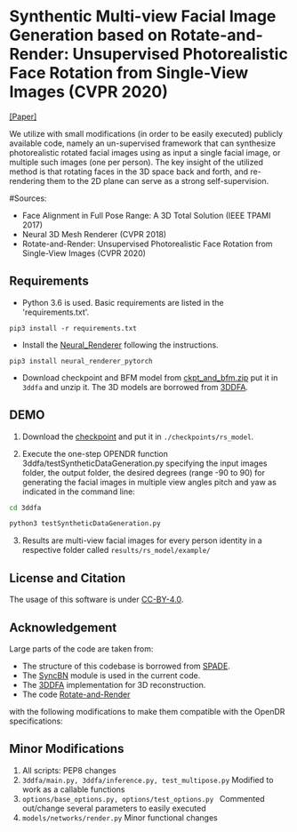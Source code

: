 # Synthentic Multi-view Facial Image Generation based on Rotate-and-Render: Unsupervised Photorealistic Face Rotation from Single-View Images (CVPR 2020)

[[Paper]](https://arxiv.org/abs/2003.08124)

We utilize with small modifications  (in order to be easily executed) publicly available code, namely an  un-supervised framework that can synthesize 
photorealistic rotated facial images using as input  a single facial image, or multiple such images (one per person). The key insight of the utilized method is that rotating faces in the 3D space back and forth, 
and re-rendering them to the 2D plane can serve as a strong self-supervision.

#Sources:
* Face Alignment in Full Pose Range: A 3D Total Solution (IEEE TPAMI 2017)
* Neural 3D Mesh Renderer (CVPR 2018)
* Rotate-and-Render: Unsupervised Photorealistic Face Rotation from Single-View Images (CVPR 2020)
## Requirements
* Python 3.6 is used. Basic requirements are listed in the 'requirements.txt'.

```
pip3 install -r requirements.txt
```
* Install the [Neural_Renderer](https://github.com/daniilidis-group/neural_renderer) following the instructions.
```
pip3 install neural_renderer_pytorch
```

* Download checkpoint and BFM model from [ckpt_and_bfm.zip](https://cicloud.csd.auth.gr/owncloud/remote.php/webdav/OpenDR/FTP%20Server%20Material/simulation/ckpt_and_bfm.zip) put it in ```3ddfa``` and unzip it. The 3D models are borrowed from [3DDFA](https://github.com/cleardusk/3DDFA). 


## DEMO

1. Download the [checkpoint](https://cicloud.csd.auth.gr/owncloud/remote.php/webdav/OpenDR/FTP%20Server%20Material/simulation/latest_net_G.zip)
and put it in ```./checkpoints/rs_model```.

2.	Execute the one-step OPENDR function 3ddfa/testSyntheticDataGeneration.py specifying the input images  folder, the output folder, the desired degrees (range -90 to 90) for generating the facial images in multiple view angles pitch and yaw  as indicated in the command line: 
```sh
cd 3ddfa

python3 testSyntheticDataGeneration.py
```
3. Results are multi-view facial images for every person identity in a respective folder called  ```results/rs_model/example/```


## License and Citation
The usage of this software is under [CC-BY-4.0](https://github.com/Hangz-nju-cuhk/Rotate-and-Render/LICENSE).


## Acknowledgement
Large parts of the code are taken from: 
* The structure of this codebase is borrowed from [SPADE](https://github.com/NVlabs/SPADE).
* The [SyncBN](https://github.com/vacancy/Synchronized-BatchNorm-PyTorch) module is used in the current code.
* The [3DDFA](https://github.com/cleardusk/3DDFA) implementation for 3D reconstruction.
* The code [Rotate-and-Render](https://github.com/Hangz-nju-cuhk/Rotate-and-Render/)  
  
with the following modifications to make them compatible with the OpenDR specifications:
## Minor Modifications
1. All scripts: PEP8 changes
2. ```3ddfa/main.py, 3ddfa/inference.py, test_multipose.py``` Modified to work as a callable functions
3. ```options/base_options.py, options/test_options.py ``` Commented out/change several parameters to easily executed 
4. ```models/networks/render.py``` Minor functional changes 
